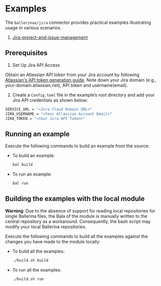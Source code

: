 # Examples

The `ballerinax/jira` connector provides practical examples illustrating usage in various scenarios.

1. [Jira-project-and-issue-management](https://github.com/ballerina-platform/module-ballerinax-jira/blob/main/examples/jira-project-and-issue-management/main.bal)

## Prerequisites
1. Set Up Jira API Access

Obtain an Atlassian API token from your Jira account by following [Atlassian's API token generation guide](https://central.ballerina.io/ballerinax/jira/latest#setup-guide).
Note down your Jira domain (e.g., your-domain.atlassian.net), API token and username(email).

2. Create a `Config.toml` file in the example’s root directory and add your Jira API credentials as shown below:

```bash
SERVICE_URL = "<Jira Cloud Domain URL>"
JIRA_USERNAME = "<Your Atlassian Account Email>"
JIRA_TOKEN = "<Your Jira API Token>"
```

## Running an example

Execute the following commands to build an example from the source:

* To build an example:

    ```bash
    bal build
    ```

* To run an example:

    ```bash
    bal run
    ```

## Building the examples with the local module

**Warning**: Due to the absence of support for reading local repositories for single Ballerina files, the Bala of the module is manually written to the central repository as a workaround. Consequently, the bash script may modify your local Ballerina repositories.

Execute the following commands to build all the examples against the changes you have made to the module locally:

* To build all the examples:

    ```bash
    ./build.sh build
    ```

* To run all the examples:

    ```bash
    ./build.sh run
    ```
